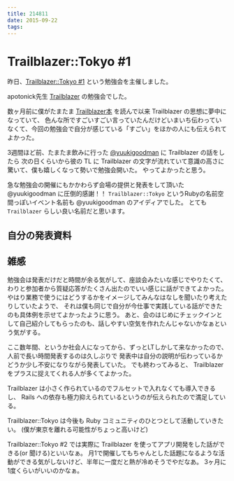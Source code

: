 ```yaml
---
title: 214811
date: 2015-09-22
tags:
---
```


# Trailblazer::Tokyo #1

昨日、[Trailblazer::Tokyo #1](http://connpass.com/event/20137/) という勉強会を主催しました。

apotonick先生 [Trailblazer](https://github.com/apotonick/trailblazer) の勉強会でした。

数ヶ月前に僕がたまたま [Trailblazer本](https://leanpub.com/trailblazer) を読んで以来 Trailblazer の思想に夢中になっていて、
色んな所ですごいすごい言っていたんだけどいまいち伝わっていなくて、今回の勉強会で自分が感じている「すごい」をほかの人にも伝えられてよかった。

3週間ほど前、たまたま飲みに行った [@yuukigoodman](https://twitter.com/yuukigoodman) に Trailblazer の話をしたら
次の日くらいから彼の TL に Trailblazer の文字が流れていて意識の高さに驚いて、僕も嬉しくなって勢いで勉強会開いた。
やってよかったと思う。

急な勉強会の開催にもかかわらず会場の提供と発表をして頂いた @yuukigoodman に圧倒的感謝！！
`Trailblazer::Tokyo` というRubyの名前空間っぽいイベント名前も @yuukigoodman のアイディアでした。
とても `Trailblazer` らしい良い名前だと思います。

## 自分の発表資料

<script async class="speakerdeck-embed" data-id="84c6fa23207743c0b30ec008b8a19829" data-ratio="1.33333333333333" src="//speakerdeck.com/assets/embed.js"></script>

<script async class="speakerdeck-embed" data-id="f3f3972400994f96a176a906571dc7b2" data-ratio="1.33333333333333" src="//speakerdeck.com/assets/embed.js"></script>

## 雑感

勉強会は発表だけだと時間が余る気がして、座談会みたいな感じでやりたくて、わりと参加者から質疑応答がたくさん出たのでいい感じに話ができてよかった。
やはり業務で使うにはどうするかをイメージしてみんなはなしを聞いたり考えたりしていたようで、
それは僕も同じで自分が今仕事で実践している話ができたのも具体例を示せてよかったように思う。
あと、会のはじめにチェックインとして自己紹介してもらったのも、話しやすい空気を作れたんじゃないかなぁという気がする。

ここ数年間、というか社会人になってから、ずっとLTしかして来なかったので、人前で長い時間発表するのは久しぶりで
発表中は自分の説明が伝わっているかどうか少し不安になりながら発表していた。
でも終わってみると、 Trailblazer をプラスに捉えてくれる人が多くてよかった。

Trailblazer は小さく作られているのでフルセットで入れなくても導入できるし、
Rails への依存も極力抑えられているというのが伝えられたので満足している。

Trailblazer::Tokyo は今後も Ruby コミュニティのひとつとして活動していきたい。
(僕が東京を離れる可能性がちょっと高いけど)

Trailblazer::Tokyo #2 では実際に Trailblazer を使ってアプリ開発をした話ができる(or 聞ける)といいなぁ。
月1で開催してもちゃんとした話題になるような活動ができる気がしないけど、半年に一度だと熱が冷めそうでやだなあ。
3ヶ月に1度くらいがいいのかなぁ。
